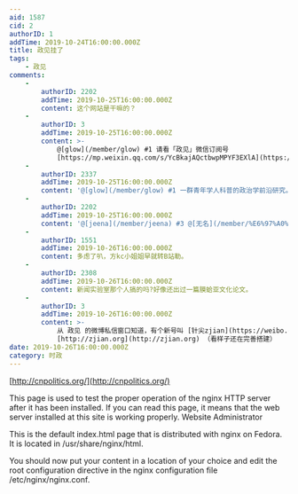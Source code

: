 ```yaml
---
aid: 1587
cid: 2
authorID: 1
addTime: 2019-10-24T16:00:00.000Z
title: 政见挂了
tags:
    - 政见
comments:
    -
        authorID: 2202
        addTime: 2019-10-25T16:00:00.000Z
        content: 这个网站是干嘛的？
    -
        authorID: 3
        addTime: 2019-10-25T16:00:00.000Z
        content: >-
            @[glow](/member/glow) #1 请看「政见」微信订阅号
            [https://mp.weixin.qq.com/s/YcBkajAQctbwpMPYF3EXlA](https://mp.weixin.qq.com/s/YcBkajAQctbwpMPYF3EXlA)
    -
        authorID: 2337
        addTime: 2019-10-25T16:00:00.000Z
        content: '@[glow](/member/glow) #1 一群青年学人科普的政治学前沿研究。真正的政治科学，国内研究自由度最小的学科之一。'
    -
        authorID: 2202
        addTime: 2019-10-25T16:00:00.000Z
        content: '@[jeena](/member/jeena) #3 @[无名](/member/%E6%97%A0%E5%90%8D) #2 谢谢'
    -
        authorID: 1551
        addTime: 2019-10-26T16:00:00.000Z
        content: 多虑了叭，方kc小姐姐早就转B站勒。
    -
        authorID: 2308
        addTime: 2019-10-26T16:00:00.000Z
        content: 新闻实验室那个人搞的吗?好像还出过一篇膜蛤亚文化论文。
    -
        authorID: 3
        addTime: 2019-10-26T16:00:00.000Z
        content: >-
            从 政见 的微博私信窗口知道，有个新号叫 [针尖zjian](https://weibo.com/u/6298072336) ，网站是
            [http://zjian.org](http://zjian.org) （看样子还在完善搭建）
date: 2019-10-26T16:00:00.000Z
category: 时政
---
```


[http://cnpolitics.org/](http://cnpolitics.org/)

This page is used to test the proper operation of the nginx HTTP server after it has been installed. If you can read this page, it means that the web server installed at this site is working properly. Website Administrator

This is the default index.html page that is distributed with nginx on Fedora. It is located in /usr/share/nginx/html.

You should now put your content in a location of your choice and edit the root configuration directive in the nginx configuration file /etc/nginx/nginx.conf.
